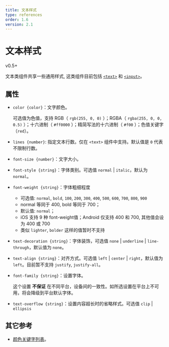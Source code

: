 ```yaml
---
title: 文本样式
type: references
order: 1.6
version: 2.1
---
```


# 文本样式

<span class="weex-version">v0.5+</span>

文本类组件共享一些通用样式, 这类组件目前包括 [`<text>`](./components/text.html) 和 [`<input>`](./components/input.html)。

## 属性

- `color {color}`：文字颜色。

  可选值为色值，支持 RGB（ `rgb(255, 0, 0)` ）；RGBA（ `rgba(255, 0, 0, 0.5)` ）；十六进制（ `#ff0000` ）；精简写法的十六进制（ `#f00` ）；色值关键字（`red`）。

- `lines {number}`: 指定文本行数。仅在 `<text>` 组件中支持。默认值是 `0` 代表不限制行数。

- `font-size {number}`：文字大小。

- `font-style {string}`：字体类别。可选值 `normal` | `italic`，默认为 `normal`。

- `font-weight {string}`：字体粗细程度

  * 可选值: `normal`, `bold`, `100`, `200`, `300`, `400`, `500`, `600`, `700`, `800`, `900`
  * normal 等同于 400, bold 等同于 700；
  * 默认值: `normal`；
  * iOS 支持 9 种 font-weight值；Android 仅支持 400 和 700, 其他值会设为 400 或 700
  * 类似 `lighter`, `bolder` 这样的值暂时不支持

- `text-decoration {string}`：字体装饰，可选值 `none` | `underline` | `line-through`，默认值为 `none`。

- `text-align {string}`：对齐方式。可选值 `left` | `center` | `right`，默认值为 `left`。目前暂不支持 `justify`, `justify-all`。

- `font-family {string}`：设置字体。
  
  这个设置 **不保证** 在不同平台，设备间的一致性。如所选设置在平台上不可用，将会降级到平台默认字体。

- `text-overflow {string}`：设置内容超长时的省略样式。可选值 `clip` | `ellipsis`

## 其它参考

- [颜色关键字列表](./color-names.html)。
